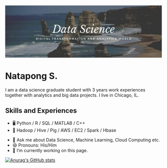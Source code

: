 ![](https://github.com/iamnatapong55/iamnatapong55/blob/main/Banner.jpg)

# Natapong S.
I am a data science graduate student with 3 years work experiences together with analytics and big data projects. I live in Chicago, IL.

## Skills and Experiences
* 🖥 Python / R / SQL / MATLAB / C++
* 💾 Hadoop / Hive / Pig / AWS / EC2 / Spark / Hbase

- 💬 Ask me about Data Science, Machine Learning, Cloud Computing etc. 
- 😄 Pronouns: His/Him 
- 🔭 I’m currently working on this page. 

[![Anurag's GitHub stats](https://github-readme-stats.vercel.app/api?username=iamnatapong55)](https://github.com/anuraghazra/github-readme-stats)









